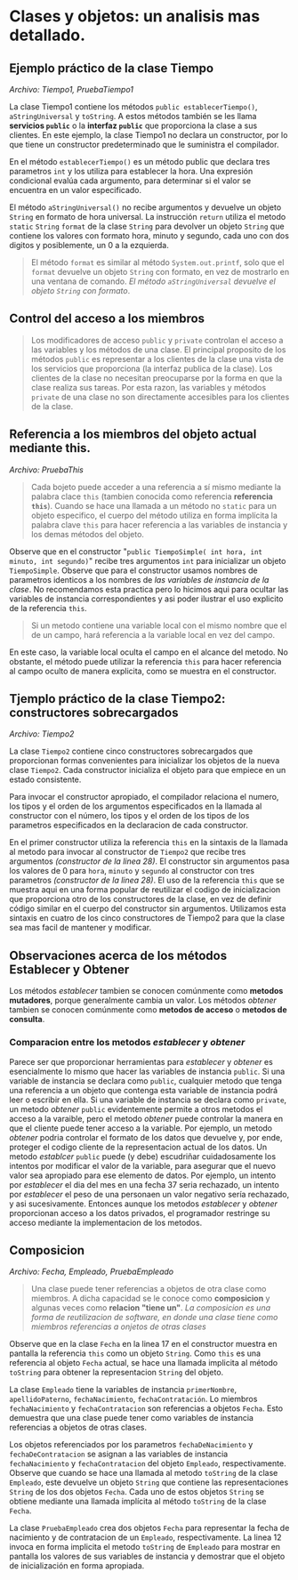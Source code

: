 # Clases y objetos: un analisis mas detallado.

## Ejemplo práctico de la clase Tiempo

*Archivo: Tiempo1, PruebaTiempo1*

La clase Tiempo1 contiene los métodos `public establecerTiempo()`, `aStringUniversal` y `toString`. A estos métodos también se les llama **servicios `public`** o la **interfaz `public`** que proporciona la clase a sus clientes. En este ejemplo, la clase Tiempo1 no declara un constructor, por lo que tiene un constructor predeterminado que le suministra el compilador.


En el método `establecerTiempo()` es un método public que declara tres parametros `int` y los utiliza para establecer la hora. Una expresión condicional evalúa cada argumento, para determinar si el valor se encuentra en un valor especificado.


El método `aStringUniversal()` no recibe argumentos y devuelve un objeto `String` en formato de hora universal. La instrucción `return` utiliza el metodo `static` `String` `format` de la clase `String` para devolver un objeto `String` que contiene los valores con formato hora, minuto y segundo, cada uno con dos digitos y posiblemente, un 0 a la ezquierda.

>El método `format` es similar al método `System.out.printf`, solo que el `format` devuelve un objeto `String` con formato, en vez de mostrarlo en una ventana de comando. *El método `aStringUniversal` devuelve el objeto `String` con formato*.

## Control del acceso a los miembros

> Los modificadores de acceso `public` y `private` controlan el acceso a las variables y los métodos de una clase. El principal proposito de los métodos `public` es representar a los clientes de la clase una vista de los servicios que proporciona (la interfaz publica de la clase). Los clientes de la clase no necesitan preocuparse por la forma en que la clase realiza  sus tareas. Por esta razon, las variables y métodos `private` de una clase no son directamente accesibles para los clientes de la clase.

## Referencia a los miembros del objeto actual mediante this.

*Archivo: PruebaThis*

>Cada bojeto puede acceder a una referencia a sí mismo mediante la palabra clace `this` (tambien conocida como referencia **referencia `this`**). Cuando se hace una llamada a un método no `static` para un objeto especifico, el cuerpo del método utiliza en forma implícita la palabra clave `this` para hacer referencia a las variables de instancia y los demas métodos del objeto. 

Observe  que en el constructor "`public TiempoSimple( int hora, int minuto, int segundo)`" recibe tres argumentos `int` para inicializar un objeto `TiempoSimple`. Observe que para el constructor usamos nombres de parametros identicos a los nombres de *las variables de instancia de la clase*. No recomendamos esta practica pero lo hicimos aqui para ocultar las variables de instancia correspondientes y asi poder ilustrar el uso explicito de la referencia `this`.

> Si un metodo contiene una variable local con el mismo nombre que el de un campo, hará referencia a la variable local en vez del campo.

En este caso, la variable local oculta el campo en el alcance del metodo. No obstante, el método puede utilizar la referencia `this` para hacer referencia al campo oculto de manera explicita, como se muestra en el constructor.

## Tjemplo práctico de la clase Tiempo2: constructores sobrecargados

*Archivo: Tiempo2*

La clase `Tiempo2` contiene cinco constructores sobrecargados que proporcionan formas convenientes para inicializar los objetos de la nueva clase `Tiempo2`. Cada constructor inicializa el objeto para que empiece en un estado consistente.

Para invocar el constructor apropiado, el compilador relaciona el numero, los tipos y el orden de los argumentos especificados en la llamada al constructor con el número, los tipos y el orden de los tipos de los parametros especificados en la declaracion de cada constructor.

En el primer constructor utiliza la referencia `this` en la sintaxis de la llamada al metodo para invocar al constructor de `Tiempo2` que recibe tres argumentos *(constructor de la linea 28)*. El constructor sin argumentos pasa los valores de 0 para `hora`, `minuto` y `segundo` al constructor con tres parametros *(constructor de la linea 28)*. El uso de la referencia `this` que se muestra aqui en una forma popular de reutilizar el codigo de inicializacion que proporciona otro de los constructores de la clase, en vez de definir código similar en el cuerpo del constructor sin argumentos. Utilizamos esta sintaxis en cuatro de los cinco constructores de Tiempo2 para que la clase sea mas facil de mantener y modificar. 

## Observaciones acerca de los métodos Establecer y Obtener

Los métodos *establecer* tambien se conocen comúnmente como **metodos mutadores**, porque generalmente cambia un valor. Los métodos *obtener* tambien se conocen comúnmente como **metodos de acceso** o **metodos de consulta**.

### Comparacion entre los metodos *establecer* y *obtener*

Parece ser que proporcionar herramientas para *establecer* y *obtener* es esencialmente lo mismo que hacer las variables de instancia `public`. Si una variable de instancia se declara como `public`, cualquier metodo que tenga una referencia a un objeto que contenga esta variable de instancia podrá leer o escribir en ella. Si una variable de instancia se declara como `private`, un metodo *obtener* `public` evidentemente permite a otros metodos el acceso a la varaible, pero el metodo *obtener* puede controlar la manera en que el cliente puede tener acceso a la variable. Por ejemplo, un metodo *obtener* podria controlar el formato de los datos que devuelve y, por ende, proteger el codigo cliente de la representacion actual de los datos. Un metodo *establcer* `public` puede (y debe) escudriñar cuidadosamente los intentos por modificar el valor de la variable, para asegurar que el nuevo valor sea apropiado para ese elemento de datos. Por ejemplo, un intento por *establecer* el dia del mes en una fecha 37 seria rechazado, un intento por *establecer* el peso de una personaen un valor negativo sería rechazado, y asi sucesivamente. Entonces aunque los metodos *establecer* y *obtener* proporcionan acceso a los datos privados, el programador restringe su acceso mediante la implementacion de los metodos.


## Composicion

*Archivo: Fecha, Empleado, PruebaEmpleado*

> Una clase puede tener referencias a objetos de otra clase como miembros. A dicha capacidad se le conoce como **composicion** y algunas veces como **relacion "tiene un"**. *La composicion es una forma de reutilizacion de software, en donde una clase tiene como miembros referencias a onjetos de otras clases*

Observe que en la clase `Fecha` en la linea 17 en el constructor muestra en pantalla la referencia `this` como un objeto `String`. Como `this` es una referencia al objeto `Fecha` actual, se hace una llamada implicita al método `toString` para obtener la representacion `String` del objeto.

La clase `Empleado` tiene la variables de instancia `primerNombre`, `apellidoPaterno`, `fechaNacimiento`, `fechaContratación`. Lo miembros `fechaNacimiento` y `fechaContratacion` son referencias a objetos `Fecha`. Esto demuestra que una clase puede tener como variables de instancia referencias a objetos de otras clases.

Los objetos referenciados por los parametros `fechaDeNacimiento` y `fechaDeContratacion` se asignan a las variables de instancia `fechaNacimiento` y `fechaContratacion` del objeto `Empleado`, respectivamente. Observe que cuando se hace una llamada al metodo `toString` de la clase `Empleado`, este devuelve un objeto `String` que contiene las representaciones `String` de los dos objetos `Fecha`. Cada uno de estos objetos `String` se obtiene mediante una llamada implícita al método `toString` de la clase `Fecha`.

La clase `PruebaEmpleado` crea dos objetos `Fecha` para representar la fecha de nacimiento y de contratacion de un `Empleado`,  respectivamente. La linea 12 invoca en forma implicita el metodo `toString` de `Empleado` para mostrar en pantalla los valores de sus variables de instancia y demostrar que el objeto de inicialización en forma apropiada.